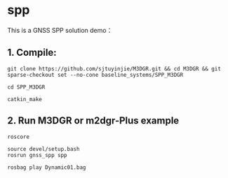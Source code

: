 # spp
This is a GNSS SPP solution demo：

## 1. Compile:
```
git clone https://github.com/sjtuyinjie/M3DGR.git && cd M3DGR && git sparse-checkout set --no-cone baseline_systems/SPP_M3DGR

cd SPP_M3DGR

catkin_make
```
## 2. Run M3DGR or m2dgr-Plus example
```
roscore

source devel/setup.bash
rosrun gnss_spp spp

rosbag play Dynamic01.bag
```


